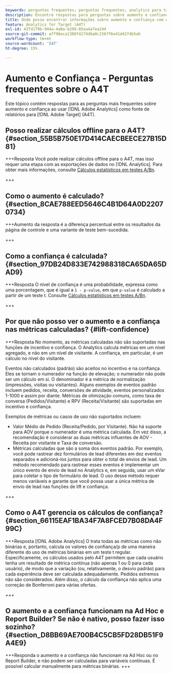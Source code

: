 ```yaml
---
keywords: perguntas frequentes; perguntas frequentes; analytics para target; a4T; aumento; ad hoc; construtor de relatórios; confiança
description: Encontre respostas para perguntas sobre aumento e confiança ao usar o Analytics para [!DNL Target] (A4T). O A4T permite usar os relatórios do Analytics para [!DNL Target] atividades.
title: Onde posso encontrar informações sobre aumento e confiança com o A4T?
feature: Analytics for Target (A4T)
exl-id: 42fd179b-944a-4a0a-b299-85ea4a7ea244
source-git-commit: aff96eca1380f4274dba0c1567f6e41d42f4b5ab
workflow-type: tm+mt
source-wordcount: '547'
ht-degree: 15%

---
```


# Aumento e Confiança - Perguntas frequentes sobre o A4T

Este tópico contém respostas para as perguntas mais frequentes sobre aumento e confiança ao usar [!DNL Adobe Analytics] como fonte de relatórios para [!DNL Adobe Target] (A4T).

## Posso realizar cálculos offline para o A4T? {#section_55B5B750E17D414CAECBEECE27B15D81}

+++Resposta Você pode realizar cálculos offline para o A4T, mas isso requer uma etapa com as exportações de dados no [!DNL Analytics]. Para obter mais informações, consulte [Cálculos estatísticos em testes A/Bn](/help/main/c-reports/statistical-methodology/statistical-calculations.md).

+++

## Como o aumento é calculado? {#section_8CAE788EED5646C4B1D64A0D22070734}

+++Aumento da resposta é a diferença percentual entre os resultados da página de controle e uma variante de teste bem-sucedida.

+++

## Como a confiança é calculada?  {#section_97DB24D833E742988318CA65DA65DAD9}

+++Resposta O nível de confiança é uma probabilidade, expressa como uma porcentagem, que é igual a `1 - p-value`, em que `p-value` é calculado a partir de um teste t. Consulte [Cálculos estatísticos em testes A/Bn](/help/main/c-reports/statistical-methodology/statistical-calculations.md).

+++

## Por que não posso ver o aumento e a confiança nas métricas calculadas?  {#lift-confidence}

+++Resposta No momento, as métricas calculadas não são suportadas nas funções de incentivo e confiança. O Analytics calcula métricas em um nível agregado, e não em um nível de visitante. A confiança, em particular, é um cálculo no nível do visitante.

Eventos não calculados (padrão) são aceitos no incentivo e na confiança. Eles se tornam o numerador na função de elevação; o numerador não pode ser um cálculo em si. O denominador é a métrica de normalização (impressões, visitas ou visitantes). Alguns exemplos de eventos padrão incluem pedidos, receita, conversões de atividade, eventos personalizados 1-1000 e assim por diante. Métricas de otimização comuns, como taxa de conversa (Pedidos/Visitante) e RPV (Receita/Visitante) são suportadas em incentivo e confiança.

Exemplos de métricas ou casos de uso não suportados incluem:

* Valor Médio de Pedido (Receita/Pedido, por Visitante). Não há suporte para AOV porque o numerador é uma métrica calculada. Em vez disso, a recomendação é considerar as duas métricas influentes de AOV - Receita por visitante e Taxa de conversão.
* Métricas calculadas que são a soma dos eventos padrão. Por exemplo, você pode rastrear dez formulários de lead diferentes em dez eventos separados e adicioná-los juntos para obter o total de envios de lead. Um método recomendado para rastrear esses eventos é implementar um único evento de envio de lead no Analytics e, em seguida, usar um eVar para coletar o tipo de formulário de lead. O uso desse método requer menos variáveis e garante que você possa usar a única métrica de envio de lead nas funções de lift e confiança.

+++

## Como o A4T gerencia os cálculos de confiança?  {#section_66115EAF1BA34F7A8FCED7B08DA4F99C}

+++Resposta
[!DNL Adobe Analytics] O trata todas as métricas como não binárias e, portanto, calcula os valores de confiança/p de uma maneira diferente do uso de métricas binárias em um teste t regular. Especificamente, os cálculos usados pelo A4T permitem que cada usuário tenha um resultado de métrica contínua (não apenas 1 ou 0 para cada usuário), de modo que a variação (ou, relativamente, o desvio padrão) para cada experiência deve ser calculada adequadamente. Pedidos extremos não são considerados. Além disso, o cálculo da confiança não aplica uma correção de Bonferroni para várias ofertas.

+++

## O aumento e a confiança funcionam na Ad Hoc e Report Builder? Se não é nativo, posso fazer isso sozinho? {#section_D8BB69AE700B4C5CB5FD28DB51F9A4E9}

+++Responda o aumento e a confiança não funcionam na Ad Hoc ou no Report Builder, e não podem ser calculadas para variáveis contínuas. É possível calcular manualmente para métricas binárias.
+++
